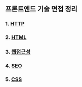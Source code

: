 ## 프론트엔드 기술 면접 정리

### 1. [HTTP](/1.%20HTTP/README.md)
### 2. [HTML](/2.%20HTML/README.md)
### 3. [웹접근성](/3.%20웹접근성/README.md)
### 4. [SEO](/4.%20SEO/README.md)
### 5. [CSS](/5.%20CSS/README.md)